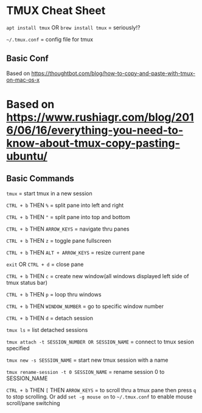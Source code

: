 # TMUX Cheat Sheet

`apt install tmux` OR `brew install tmux` = seriously!?

`~/.tmux.conf` = config file for tmux

## Basic Conf

Based on https://thoughtbot.com/blog/how-to-copy-and-paste-with-tmux-on-mac-os-x

# Based on https://www.rushiagr.com/blog/2016/06/16/everything-you-need-to-know-about-tmux-copy-pasting-ubuntu/

## Basic Commands

`tmux` = start tmux in a new session

`CTRL + b` THEN `%` = split pane into left and right

`CTRL + b` THEN `"` = split pane into top and bottom

`CTRL + b` THEN `ARROW_KEYS` = navigate thru panes

`CTRL + b` THEN `z` = toggle pane fullscreen

`CTRL + b` THEN `ALT + ARROW_KEYS` = resize current pane

`exit` OR `CTRL + d` = close pane

`CTRL + b` THEN `c` = create new window(all windows displayed left side of tmux status bar)

`CTRL + b` THEN `p` = loop thru windows

`CTRL + b` THEN `WINDOW_NUMBER` = go to specific window number

`CTRL + b` THEN `d` = detach session

`tmux ls` = list detached sessions

`tmux attach -t SESSION_NUMBER OR SESSION_NAME` = connect to tmux sesion specified

`tmux new -s SESSION_NAME` = start new tmux session with a name

`tmux rename-session -t 0 SESSION_NAME` = rename session 0 to SESSION_NAME

`CTRL + b` THEN `[` THEN `ARROW_KEYS` = to scroll thru a tmux pane then press `q` to stop scrolling. Or add `set -g mouse on` to `~/.tmux.conf` to enable mouse scroll/pane switching
